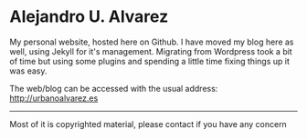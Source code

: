 Alejandro U. Alvarez
==================

My personal website, hosted here on Github. I have moved my blog here as well, using Jekyll for it's management. Migrating from Wordpress took a bit of time but using some plugins and spending a little time fixing things up it was easy.

The web/blog can be accessed with the usual address: http://urbanoalvarez.es

- - - -

Most of it is copyrighted material, please contact if you have any concern
